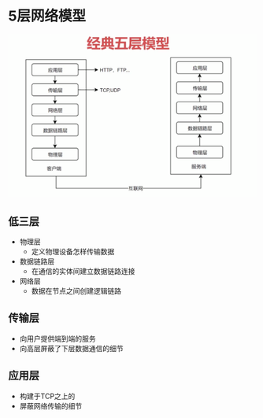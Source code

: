 <!--
 * @Description: In User Settings Edit
 * @Author: your name
 * @Date: 2019-09-23 09:57:19
 * @LastEditTime: 2019-09-23 10:16:27
 * @LastEditors: Please set LastEditors
 -->
# 5层网络模型
![图片](./5层模型.jpg)

## 低三层
* 物理层
   * 定义物理设备怎样传输数据
* 数据链路层
   * 在通信的实体间建立数据链路连接
* 网络层
   * 数据在节点之间创建逻辑链路

## 传输层
* 向用户提供端到端的服务
* 向高层屏蔽了下层数据通信的细节

## 应用层
* 构建于TCP之上的
* 屏蔽网络传输的细节
  